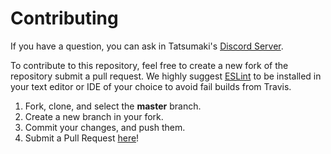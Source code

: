 # Contributing

If you have a question, you can ask in Tatsumaki's [Discord Server](https://discord.gg/GSZJXHS).

To contribute to this repository, feel free to create a new fork of the repository
submit a pull request. We highly suggest [ESLint](https://eslint.org/) to be installed
in your text editor or IDE of your choice to avoid fail builds from Travis.

1. Fork, clone, and select the **master** branch.
2. Create a new branch in your fork.
3. Commit your changes, and push them.
4. Submit a Pull Request [here](https://github.com/MrJacz/tatsumaki.js/pulls)! 

